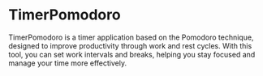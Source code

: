 # TimerPomodoro
TimerPomodoro is a timer application based on the Pomodoro technique, designed to improve productivity through work and rest cycles. With this tool, you can set work intervals and breaks, helping you stay focused and manage your time more effectively.